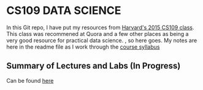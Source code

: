 #  CS109 DATA SCIENCE
In this Git repo, I have put my resources from [Harvard's 2015 CS109 class](http://cs109.github.io/2015/). This class was recommened at Quora and a few other places as being a very good resource for practical data science. , so here goes. My notes are here in the readme file as I work through the [course syllabus](http://cs109.github.io/2015/pages/schedule.html)  

## Summary of Lectures and Labs (In Progress)

Can be found [here](https://github.com/davidaristotle2012/CS109_Data_Science/blob/main/Summary%20of%20CS109.pdf)
